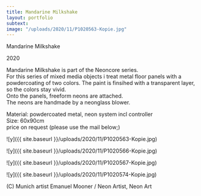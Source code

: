 ```yaml
---
title: Mandarine Milkshake
layout: portfolio
subtext: 
image: "/uploads/2020/11/P1020563-Kopie.jpg"
---
```


Mandarine Milkshake

2020

Mandarine Milkshake is part of the Neoncore series.  
For this series of mixed media objects i treat metal floor panels with a powdercoating of two colors. The paint is finsihed with a transparent layer, so the colors stay vivid.  
Onto the panels, freeform neons are attached.  
The neons are handmade by a neonglass blower.

Material: powdercoated metal, neon system incl controller  
Size: 60x90cm  
price on request (please use the mail below;)

 ![y]({{ site.baseurl }}/uploads/2020/11/P1020563-Kopie.jpg)

 ![y]({{ site.baseurl }}/uploads/2020/11/P1020566-Kopie.jpg)

 ![y]({{ site.baseurl }}/uploads/2020/11/P1020567-Kopie.jpg)

 ![y]({{ site.baseurl }}/uploads/2020/11/P1020574-Kopie.jpg)

(C) Munich artist Emanuel Mooner / Neon Artist, Neon Art







